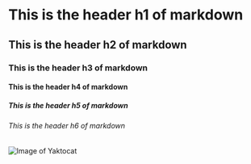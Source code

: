 # This is the header h1 of markdown
## This is the header h2 of markdown
### This is the header h3 of markdown
#### This is the header h4 of markdown
##### This is the header h5 of markdown
###### This is the header h6 of markdown

![Image of Yaktocat](https://octodex.github.com/images/yaktocat.png)
